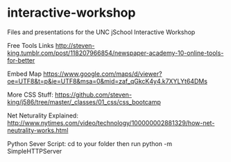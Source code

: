 # interactive-workshop
Files and presentations for the UNC jSchool Interactive Workshop


Free Tools Links
http://steven-king.tumblr.com/post/118207966854/newspaper-academy-10-online-tools-for-better

Embed Map
https://www.google.com/maps/d/viewer?oe=UTF8&t=p&ie=UTF8&msa=0&mid=zaf_qGkcK4y4.k7XYLYt64DMs


More CSS Stuff: https://github.com/steven-king/j586/tree/master/_classes/01_css/css_bootcamp

Net Neturality Explained: http://www.nytimes.com/video/technology/100000002881329/how-net-neutrality-works.html


Python Sever Script:
cd to your folder then run
python -m SimpleHTTPServer


